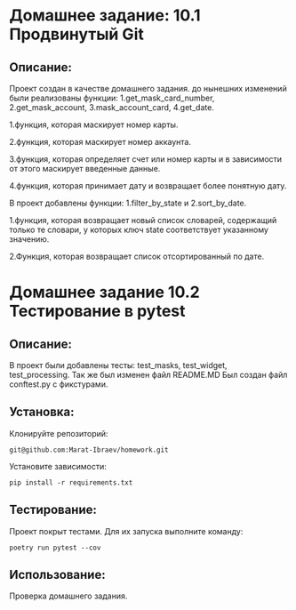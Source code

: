 # Домашнее задание: 10.1 Продвинутый Git


## Описание:

Проект создан в качестве домашнего задания. до нынешних изменений были реализованы функции: 1.get_mask_card_number, 2.get_mask_account, 3.mask_account_card, 4.get_date.

1.функция, которая маскирует номер карты.

2.функция, которая маскирует номер аккаунта.

3.функция, которая определяет счет или номер карты и в зависимости от этого маскирует введенные данные.

4.функция, которая принимает дату и возвращает более понятную дату.

В проект добавлены функции: 1.filter_by_state и 2.sort_by_date.

1.функция, которая возвращает новый список словарей, содержащий только те словари, у которых ключ state соответствует указанному значению.

2.Функция, которая возвращает список отсортированный по дате.

# Домашнее задание 10.2 Тестирование в pytest
## Описание:
В проект были добавлены тесты: test_masks, test_widget, test_processing.
Так же был изменен файл README.MD
Был создан файл conftest.py с фикстурами.

## Установка:

Клонируйте репозиторий:
```
git@github.com:Marat-Ibraev/homework.git
```

Установите зависимости:
```
pip install -r requirements.txt
```
## Тестирование:
Проект покрыт тестами. Для их запуска выполните команду:
```
poetry run pytest --cov
```

## Использование:

Проверка домашнего задания.

